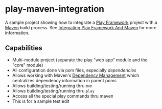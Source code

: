 # play-maven-integration

A sample project showing how to integrate a [Play Framework](http://www.playframework.com/) project with a [Maven](http://maven.apache.org/) build process. See [Integrating Play Framework And Maven](http://orrsella.com/2014/02/25/integrating-play-framework-and-maven/) for more information.

## Capabilities

* Multi-module project (separate the play "web app" module and the "core" module)
* All configuration done via pom files, especially *dependencies*
* Allows working with Maven's [Dependency Management](http://maven.apache.org/guides/introduction/introduction-to-dependency-mechanism.html#Dependency_Management) which centralizes dependency information in parent poms
* Allows building/testing/running thru `mvn`
* Allows building/testing/running thru `play`
* Access all the special play commands thru maven
* This is for a sample test edit
